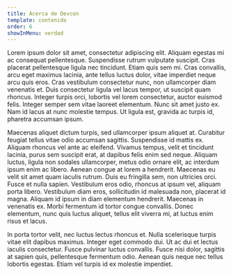 ```yaml
---
title: Acerca de Devcon
template: contenido
order: 6
showInMenu: verdad
---
```


Lorem ipsum dolor sit amet, consectetur adipiscing elit. Aliquam egestas mi ac consequat pellentesque. Suspendisse rutrum vulputate suscipit. Cras placerat pellentesque ligula nec tincidunt. Etiam quis sem mi. Cras convallis, arcu eget maximus lacinia, ante tellus luctus dolor, vitae imperdiet neque arcu quis eros. Cras vestibulum consectetur nunc, non ullamcorper diam venenatis et. Duis consectetur ligula vel lacus tempor, ut suscipit quam rhoncus. Integer turpis orci, lobortis vel lorem consectetur, auctor euismod felis. Integer semper sem vitae laoreet elementum. Nunc sit amet justo ex. Nam id lacus at nunc molestie tempus. Ut ligula est, gravida ac turpis id, pharetra accumsan ipsum.

Maecenas aliquet dictum turpis, sed ullamcorper ipsum aliquet at. Curabitur feugiat tellus vitae odio accumsan sagittis. Suspendisse id mattis ex. Aliquam rhoncus vel ante ac eleifend. Vivamus tempus, velit et tincidunt lacinia, purus sem suscipit erat, at dapibus felis enim sed neque. Aliquam luctus, ligula non sodales ullamcorper, metus odio ornare elit, ac interdum ipsum enim ac libero. Aenean congue at lorem a hendrerit. Maecenas eu velit sit amet quam iaculis rutrum. Duis eu fringilla sem, non ultricies orci. Fusce et nulla sapien. Vestibulum eros odio, rhoncus at ipsum vel, aliquam porta libero. Vestibulum diam eros, sollicitudin id malesuada non, placerat id magna. Aliquam id ipsum in diam elementum hendrerit. Maecenas in venenatis ex. Morbi fermentum id tortor congue convallis. Donec elementum, nunc quis luctus aliquet, tellus elit viverra mi, at luctus enim risus et lacus.

In porta tortor velit, nec luctus lectus rhoncus et. Nulla scelerisque turpis vitae elit dapibus maximus. Integer eget commodo dui. Ut ac dui et lectus iaculis consectetur. Fusce pulvinar luctus convallis. Fusce nisi dolor, sagittis at sapien quis, pellentesque fermentum odio. Aenean quis neque nec tellus lobortis egestas. Etiam vel turpis id ex molestie imperdiet.